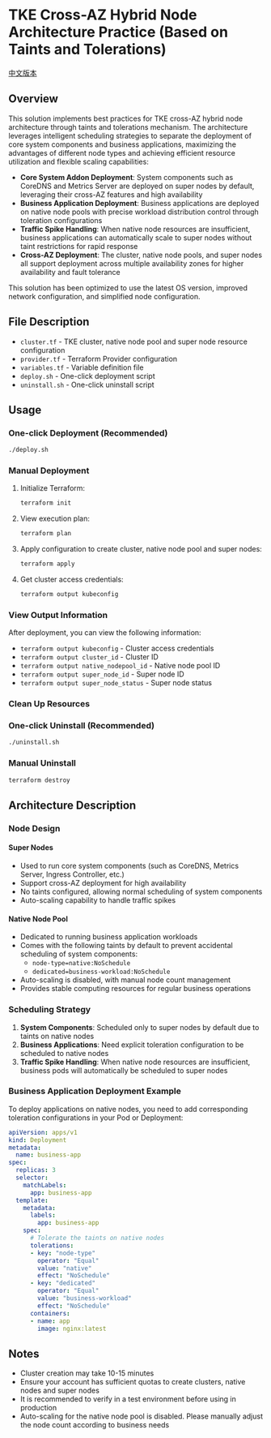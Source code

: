 # TKE Cross-AZ Hybrid Node Architecture Practice (Based on Taints and Tolerations)

[中文版本](./README.md)

## Overview

This solution implements best practices for TKE cross-AZ hybrid node architecture through taints and tolerations mechanism. The architecture leverages intelligent scheduling strategies to separate the deployment of core system components and business applications, maximizing the advantages of different node types and achieving efficient resource utilization and flexible scaling capabilities:

- **Core System Addon Deployment**: System components such as CoreDNS and Metrics Server are deployed on super nodes by default, leveraging their cross-AZ features and high availability
- **Business Application Deployment**: Business applications are deployed on native node pools with precise workload distribution control through toleration configurations
- **Traffic Spike Handling**: When native node resources are insufficient, business applications can automatically scale to super nodes without taint restrictions for rapid response
- **Cross-AZ Deployment**: The cluster, native node pools, and super nodes all support deployment across multiple availability zones for higher availability and fault tolerance

This solution has been optimized to use the latest OS version, improved network configuration, and simplified node configuration.

## File Description

- `cluster.tf` - TKE cluster, native node pool and super node resource configuration
- `provider.tf` - Terraform Provider configuration
- `variables.tf` - Variable definition file
- `deploy.sh` - One-click deployment script
- `uninstall.sh` - One-click uninstall script

## Usage

### One-click Deployment (Recommended)
```bash
./deploy.sh
```

### Manual Deployment
1. Initialize Terraform:
   ```bash
   terraform init
   ```

2. View execution plan:
   ```bash
   terraform plan
   ```

3. Apply configuration to create cluster, native node pool and super nodes:
   ```bash
   terraform apply
   ```

4. Get cluster access credentials:
   ```bash
   terraform output kubeconfig
   ```

### View Output Information
After deployment, you can view the following information:
- `terraform output kubeconfig` - Cluster access credentials
- `terraform output cluster_id` - Cluster ID
- `terraform output native_nodepool_id` - Native node pool ID
- `terraform output super_node_id` - Super node ID
- `terraform output super_node_status` - Super node status

### Clean Up Resources

### One-click Uninstall (Recommended)
```bash
./uninstall.sh
```

### Manual Uninstall
```bash
terraform destroy
```

## Architecture Description

### Node Design

#### Super Nodes
- Used to run core system components (such as CoreDNS, Metrics Server, Ingress Controller, etc.)
- Support cross-AZ deployment for high availability
- No taints configured, allowing normal scheduling of system components
- Auto-scaling capability to handle traffic spikes

#### Native Node Pool
- Dedicated to running business application workloads
- Comes with the following taints by default to prevent accidental scheduling of system components:
  - `node-type=native:NoSchedule`
  - `dedicated=business-workload:NoSchedule`
- Auto-scaling is disabled, with manual node count management
- Provides stable computing resources for regular business operations

### Scheduling Strategy

1. **System Components**: Scheduled only to super nodes by default due to taints on native nodes
2. **Business Applications**: Need explicit toleration configuration to be scheduled to native nodes
3. **Traffic Spike Handling**: When native node resources are insufficient, business pods will automatically be scheduled to super nodes

### Business Application Deployment Example

To deploy applications on native nodes, you need to add corresponding toleration configurations in your Pod or Deployment:

```yaml
apiVersion: apps/v1
kind: Deployment
metadata:
  name: business-app
spec:
  replicas: 3
  selector:
    matchLabels:
      app: business-app
  template:
    metadata:
      labels:
        app: business-app
    spec:
      # Tolerate the taints on native nodes
      tolerations:
      - key: "node-type"
        operator: "Equal"
        value: "native"
        effect: "NoSchedule"
      - key: "dedicated"
        operator: "Equal"
        value: "business-workload"
        effect: "NoSchedule"
      containers:
      - name: app
        image: nginx:latest
```

## Notes

- Cluster creation may take 10-15 minutes
- Ensure your account has sufficient quotas to create clusters, native nodes and super nodes
- It is recommended to verify in a test environment before using in production
- Auto-scaling for the native node pool is disabled. Please manually adjust the node count according to business needs
